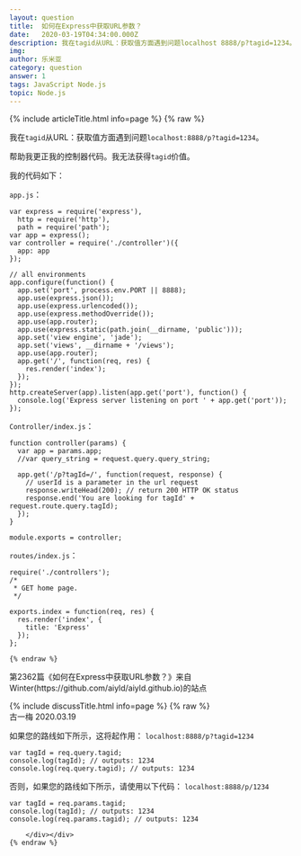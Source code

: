 ```yaml
---
layout: question
title:  如何在Express中获取URL参数？
date:   2020-03-19T04:34:00.000Z
description: 我在tagid从URL：获取值方面遇到问题localhost 8888/p?tagid=1234。帮助我更正我的控制器代码。我无法获得tagid价值。...
img: 
author: 乐米亚
category: question
answer: 1
tags: JavaScript Node.js
topic: Node.js
---
```

<div class="article-root">
  <div class="article">
    {% include articleTitle.html info=page %}
    {% raw %}
    <div class="article-content"><p><font style="vertical-align: inherit;"><font style="vertical-align: inherit;">我在</font></font><code>tagid</code><font style="vertical-align: inherit;"><font style="vertical-align: inherit;">从URL：</font><font style="vertical-align: inherit;">获取值方面遇到问题</font></font><code>localhost:8888/p?tagid=1234</code><font style="vertical-align: inherit;"><font style="vertical-align: inherit;">。</font></font></p>

<p><font style="vertical-align: inherit;"><font style="vertical-align: inherit;">帮助我更正我的控制器代码。</font><font style="vertical-align: inherit;">我无法获得</font></font><code>tagid</code><font style="vertical-align: inherit;"><font style="vertical-align: inherit;">价值。</font></font></p>

<p><font style="vertical-align: inherit;"><font style="vertical-align: inherit;">我的代码如下：</font></font></p>

<p><code>app.js</code><font style="vertical-align: inherit;"><font style="vertical-align: inherit;">：</font></font></p>

<pre><code>var express = require('express'),<font></font>
  http = require('http'),<font></font>
  path = require('path');<font></font>
var app = express();<font></font>
var controller = require('./controller')({<font></font>
  app: app<font></font>
});<font></font>
<font></font>
// all environments<font></font>
app.configure(function() {<font></font>
  app.set('port', process.env.PORT || 8888);<font></font>
  app.use(express.json());<font></font>
  app.use(express.urlencoded());<font></font>
  app.use(express.methodOverride());<font></font>
  app.use(app.router);<font></font>
  app.use(express.static(path.join(__dirname, 'public')));<font></font>
  app.set('view engine', 'jade');<font></font>
  app.set('views', __dirname + '/views');<font></font>
  app.use(app.router);<font></font>
  app.get('/', function(req, res) {<font></font>
    res.render('index');<font></font>
  });<font></font>
});<font></font>
http.createServer(app).listen(app.get('port'), function() {<font></font>
  console.log('Express server listening on port ' + app.get('port'));<font></font>
});<font></font>
</code></pre>

<p><code>Controller/index.js</code><font style="vertical-align: inherit;"><font style="vertical-align: inherit;">：</font></font></p>

<pre><code>function controller(params) {<font></font>
  var app = params.app;<font></font>
  //var query_string = request.query.query_string;<font></font>
<font></font>
  app.get('/p?tagId=/', function(request, response) {<font></font>
    // userId is a parameter in the url request<font></font>
    response.writeHead(200); // return 200 HTTP OK status<font></font>
    response.end('You are looking for tagId' + request.route.query.tagId);<font></font>
  });<font></font>
}<font></font>
<font></font>
module.exports = controller;<font></font>
</code></pre>

<p><code>routes/index.js</code><font style="vertical-align: inherit;"><font style="vertical-align: inherit;">：</font></font></p>

<pre><code>require('./controllers');<font></font>
/*<font></font>
 * GET home page.<font></font>
 */<font></font>
<font></font>
exports.index = function(req, res) {<font></font>
  res.render('index', {<font></font>
    title: 'Express'<font></font>
  });<font></font>
};<font></font>
</code></pre></div>
    {% endraw %}
  </div>
  <p class="winter_mark">第2362篇《如何在Express中获取URL参数？》来自Winter(https://github.com/aiyld/aiyld.github.io)的站点</p>
  <div class="discuss-wrapper">
    {% include discussTitle.html info=page %}
    {% raw %}
    <div class="discuss-item">
        <div class="discuss-parent">
          <div class="discuss-meta">
            <span class="discuss-user">古一梅</span>
            <span class="discuss-time">2020.03.19</span>
          </div>
          <div class="discuss-comment"><p><font style="vertical-align: inherit;"><font style="vertical-align: inherit;">如果您的路线如下所示，这将起作用： </font></font><code>localhost:8888/p?tagid=1234</code></p>

<pre><code>var tagId = req.query.tagid;<font></font>
console.log(tagId); // outputs: 1234<font></font>
console.log(req.query.tagid); // outputs: 1234<font></font>
</code></pre>

<p><font style="vertical-align: inherit;"><font style="vertical-align: inherit;">否则，如果您的路线如下所示，请使用以下代码： </font></font><code>localhost:8888/p/1234</code></p>

<pre><code>var tagId = req.params.tagid;<font></font>
console.log(tagId); // outputs: 1234<font></font>
console.log(req.params.tagid); // outputs: 1234<font></font>
</code></pre></div>
        </div></div>
    {% endraw %}
  </div>
<div>
